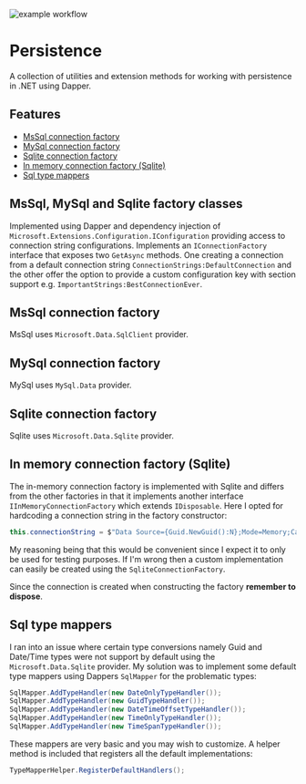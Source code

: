 ![example workflow](https://github.com/kwtc/persistence/actions/workflows/dotnet.yml/badge.svg)

# Persistence
A collection of utilities and extension methods for working with persistence in .NET using Dapper.

## Features
- [MsSql connection factory](#mssql)
- [MySql connection factory](#mysql)
- [Sqlite connection factory](#sqlite)
- [In memory connection factory (Sqlite)](#inmemory)
- [Sql type mappers](#mappers)

## MsSql, MySql and Sqlite factory classes
Implemented using Dapper and dependency injection of `Microsoft.Extensions.Configuration.IConfiguration` providing access to connection string configurations. Implements an `IConnectionFactory` interface that exposes two `GetAsync` methods. One creating a connection from a default connection string `ConnectionStrings:DefaultConnection` and the other offer the option to provide a custom configuration key with section support e.g. `ImportantStrings:BestConnectionEver`. 

## <a name="mssql"></a>MsSql connection factory
MsSql uses `Microsoft.Data.SqlClient` provider.

## <a name="mysql"></a>MySql connection factory
MySql uses `MySql.Data` provider.

## <a name="sqlite"></a>Sqlite connection factory
Sqlite uses `Microsoft.Data.Sqlite` provider.

## <a name="inmemory"></a>In memory connection factory (Sqlite)
The in-memory connection factory is implemented with Sqlite and differs from the other factories in that it implements another interface `IInMemoryConnectionFactory` which extends `IDisposable`. Here I opted for hardcoding a connection string in the factory constructor:

```c#
this.connectionString = $"Data Source={Guid.NewGuid():N};Mode=Memory;Cache=Shared";
```

My reasoning being that this would be convenient since I expect it to only be used for testing purposes. If I'm wrong then a custom implementation can easily be created using the `SqliteConnectionFactory`.

Since the connection is created when constructing the factory <b>remember to dispose</b>.

## <a name="mappers"></a>Sql type mappers
I ran into an issue where certain type conversions namely Guid and Date/Time types were not support by default using the `Microsoft.Data.Sqlite` provider. My solution was to implement some default type mappers using Dappers `SqlMapper` for the problematic types:

```c#
SqlMapper.AddTypeHandler(new DateOnlyTypeHandler());
SqlMapper.AddTypeHandler(new GuidTypeHandler());
SqlMapper.AddTypeHandler(new DateTimeOffsetTypeHandler());
SqlMapper.AddTypeHandler(new TimeOnlyTypeHandler());
SqlMapper.AddTypeHandler(new TimeSpanTypeHandler());
```

These mappers are very basic and you may wish to customize. A helper method is included that registers all the default implementations:

```c#
TypeMapperHelper.RegisterDefaultHandlers();
```
